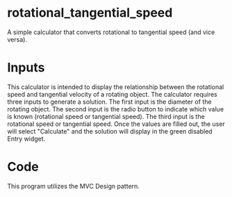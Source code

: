 # rotational_tangential_speed
A simple calculator that converts rotational to tangential speed (and vice versa).

# Inputs
This calculator is intended to display the relationship between the rotational speed and tangential velocity of a rotating object. The calculator requires three inputs to generate a solution. The first input is the diameter of the rotating object. The second input is the radio button to indicate which value is known (rotational speed or tangential speed). The third input is the rotational speed or tangential speed. Once the values are filled out, the user will select "Calculate" and the solution will display in the green disabled Entry widget.

# Code
This program utilizes the MVC Design pattern.
